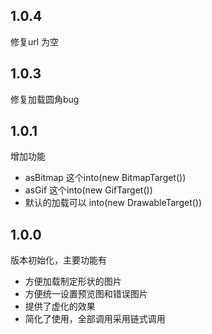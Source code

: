 ## 1.0.4
修复url 为空

## 1.0.3
修复加载圆角bug
## 1.0.1
增加功能
* asBitmap 这个into(new BitmapTarget())
* asGif 这个into(new GifTarget())
* 默认的加载可以 into(new DrawableTarget())



## 1.0.0

版本初始化，主要功能有
* 方便加载制定形状的图片
* 方便统一设置预览图和错误图片
* 提供了虚化的效果
* 简化了使用，全部调用采用链式调用


